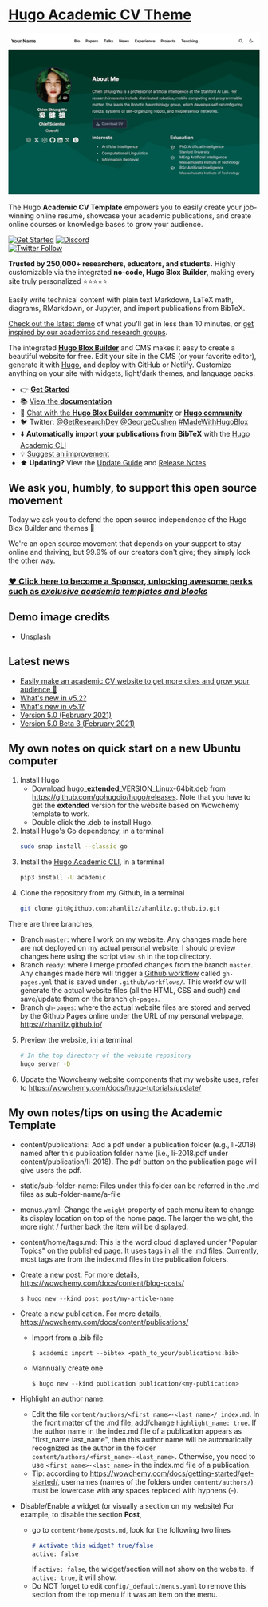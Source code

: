 # [Hugo Academic CV Theme](https://github.com/HugoBlox/theme-academic-cv)

[![Screenshot](.github/preview.webp)](https://hugoblox.com/templates/)

The Hugo **Academic CV Template** empowers you to easily create your job-winning online resumé, showcase your academic publications, and create online courses or knowledge bases to grow your audience.

[![Get Started](https://img.shields.io/badge/-Get%20started-ff4655?style=for-the-badge)](https://hugoblox.com/templates/)
[![Discord](https://img.shields.io/discord/722225264733716590?style=for-the-badge)](https://discord.com/channels/722225264733716590/742892432458252370/742895548159492138)  
[![Twitter Follow](https://img.shields.io/twitter/follow/GetResearchDev?label=Follow%20on%20Twitter)](https://twitter.com/GetResearchDev)

️**Trusted by 250,000+ researchers, educators, and students.** Highly customizable via the integrated **no-code, Hugo Blox Builder**, making every site truly personalized ⭐⭐⭐⭐⭐

Easily write technical content with plain text Markdown, LaTeX math, diagrams, RMarkdown, or Jupyter, and import publications from BibTeX.

[Check out the latest demo](https://academic-demo.netlify.app/) of what you'll get in less than 10 minutes, or [get inspired by our academics and research groups](https://hugoblox.com/creators/).

The integrated [**Hugo Blox Builder**](https://hugoblox.com) and CMS makes it easy to create a beautiful website for free. Edit your site in the CMS (or your favorite editor), generate it with [Hugo](https://github.com/gohugoio/hugo), and deploy with GitHub or Netlify. Customize anything on your site with widgets, light/dark themes, and language packs.

- 👉 [**Get Started**](https://hugoblox.com/templates/)
- 📚 [View the **documentation**](https://docs.hugoblox.com/)
- 💬 [Chat with the **Hugo Blox Builder community**](https://discord.gg/z8wNYzb) or [**Hugo community**](https://discourse.gohugo.io)
- 🐦 Twitter: [@GetResearchDev](https://twitter.com/GetResearchDev) [@GeorgeCushen](https://twitter.com/GeorgeCushen) [#MadeWithHugoBlox](https://twitter.com/search?q=%23MadeWithHugoBlox&src=typed_query)
- ⬇️ **Automatically import your publications from BibTeX** with the [Hugo Academic CLI](https://github.com/GetRD/academic-file-converter)
- 💡 [Suggest an improvement](https://github.com/HugoBlox/hugo-blox-builder/issues)
- ⬆️ **Updating?** View the [Update Guide](https://docs.hugoblox.com/reference/update/) and [Release Notes](https://github.com/HugoBlox/hugo-blox-builder/releases)

## We ask you, humbly, to support this open source movement

Today we ask you to defend the open source independence of the Hugo Blox Builder and themes 🐧

We're an open source movement that depends on your support to stay online and thriving, but 99.9% of our creators don't give; they simply look the other way.

### [❤️ Click here to become a Sponsor, unlocking awesome perks such as _exclusive academic templates and blocks_](https://hugoblox.com/sponsor/)

<!--
<p align="center"><a href="https://hugoblox.com/templates/" target="_blank" rel="noopener"><img src="https://hugoblox.com/uploads/readmes/academic_logo_200px.png" alt="Hugo Academic Theme for Hugo Blox Builder"></a></p>
-->

## Demo image credits

- [Unsplash](https://unsplash.com)

## Latest news

<!--START_SECTION:news-->

- [Easily make an academic CV website to get more cites and grow your audience 🚀](https://hugoblox.com/blog/easily-make-academic-website/)
- [What&#39;s new in v5.2?](https://hugoblox.com/blog/whats-new-in-v5.2/)
- [What&#39;s new in v5.1?](https://hugoblox.com/blog/whats-new-in-v5.1/)
- [Version 5.0 (February 2021)](https://hugoblox.com/blog/version-5.0-february-2021/)
- [Version 5.0 Beta 3 (February 2021)](https://hugoblox.com/blog/version-5.0-beta-3-february-2021/)
<!--END_SECTION:news-->

## My own notes on quick start on a new Ubuntu computer
1. Install Hugo
    * Download hugo_**extended**_VERSION_Linux-64bit.deb from https://github.com/gohugoio/hugo/releases. Note that you have to get the **extended** version for the website based on Wowchemy template to work. 
    * Double click the .deb to install Hugo. 
2. Install Hugo's Go dependency, in a terminal
    ```bash
    sudo snap install --classic go
    ```
3. Install the [Hugo Academic CLI](https://github.com/wowchemy/hugo-academic-cli), in a terminal
    ```bash
    pip3 install -U academic
    ```
4. Clone the repository from my Github, in a terminal 
    ```bash
    git clone git@github.com:zhanlilz/zhanlilz.github.io.git
    ```
There are three branches, 
* Branch `master`: where I work on my website. Any changes made here are not deployed on my actual personal website. I should preview changes here using the script `view.sh` in the top directory.
* Branch `ready`: where I merge proofed changes from the branch `master`. Any changes made here will trigger a [Github workflow](https://docs.github.com/en/actions/learn-github-actions/workflow-syntax-for-github-actions) called `gh-pages.yml` that is saved under `.github/workflows/`. This workflow will generate the actual website files (all the HTML, CSS and such) and save/update them on the branch `gh-pages`.
* Branch `gh-pages`: where the actual website files are stored and served by the Github Pages online under the URL of my personal webpage, https://zhanlilz.github.io/
5. Preview the website, ini a terminal
    ```bash
    # In the top directory of the website repository
    hugo server -D
    ```
6. Update the Wowchemy website components that my website uses, refer to https://wowchemy.com/docs/hugo-tutorials/update/

## My own notes/tips on using the Academic Template

* content/publications: Add a pdf under a publication folder (e.g., li-2018)
  named after this publication folder name (i.e., li-2018.pdf under
  content/publication/li-2018). The pdf button on the publication page will give
  users the pdf.

* static/sub-folder-name: Files under this folder can be referred in the .md
  files as sub-folder-name/a-file

* menus.yaml: Change the ``weight`` property of each menu item to change its
  display location on top of the home page. The larger the weight, the more
  right / further back the item will be displayed.

* content/home/tags.md: This is the word cloud displayed under "Popular Topics"
  on the published page. It uses tags in all the .md files. Currently, most tags
  are from the index.md files in the publication folders. 

* Create a new post. For more details, https://wowchemy.com/docs/content/blog-posts/
  ```
  $ hugo new --kind post post/my-article-name
  ```

* Create a new publication. For more details, https://wowchemy.com/docs/content/publications/
  * Import from a .bib file
    ```
    $ academic import --bibtex <path_to_your/publications.bib>
    ```
  * Mannually create one
    ```
    $ hugo new --kind publication publication/<my-publication>
    ```

* Highlight an author name.
  * Edit the file `content/authors/<first_name>-<last_name>/_index.md`. In
  the front matter of the .md file, add/change `highlight_name: true`. If the
  author name in the index.md file of a publication appears as "first_name
  last_name", then this author name will be automatically recognized as the
  author in the folder `content/authors/<first_name>-<last_name>`. Otherwise,
  you need to use `<first_name>-<last_name>` in the index.md file of a
  publication.
  * Tip: according to https://wowchemy.com/docs/getting-started/get-started/,
  usernames (names of the folders under `content/authors/`) must be lowercase
  with any spaces replaced with hyphens (-).

* Disable/Enable a widget (or visually a section on my website)
For example, to disable the section **Post**, 
  * go to `content/home/posts.md`, look for the following two lines
    ```md
    # Activate this widget? true/false
    active: false
    ```  
    If `active: false`, the widget/section will not show on the website. If `active: true`, it will show. 
  * Do NOT forget to edit `config/_default/menus.yaml` to remove this section
  from the top menu if it was an item on the menu.
